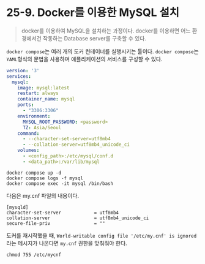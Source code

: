 # 25-9. Docker를 이용한 MySQL 설치

> docker를 이용하여 MySQL을 설치하는 과정이다. docker를 이용하면 어느 환경에서건 작동하는 Database server를 구축할 수 있다.

`docker compose`는 여러 개의 도커 컨테이너를 실행시키는 툴이다. `docker compose`는 `YAML`형식의 문법을 사용하며 애플리케이션의 
서비스를 구성할 수 있다.

```yaml
version: '3'
services:
  mysql:
    image: mysql:latest
    restart: always
    container_name: mysql
    ports:
      - "3306:3306"
    environment:
      MYSQL_ROOT_PASSWORD: <password>
      TZ: Asia/Seoul
    command:
      - --character-set-server=utf8mb4
      - --collation-server=utf8mb4_unicode_ci
    volumes:
      - <config_path>:/etc/mysql/conf.d
      - <data_path>:/var/lib/mysql
```

```shell
docker compose up -d
docker compose logs -f mysql
docker compose exec -it mysql /bin/bash
```

다음은 my.cnf 파일의 내용이다.

```shell
[mysqld]
character-set-server            = utf8mb4
collation-server                = utf8mb4_unicode_ci
secure-file-priv                = ""
```

도커를 재시작했을 때, `World-writable config file '/etc/my.cnf' is ignored` 라는 메시지가 나온다면 
`my.cnf` 권한을 맞춰줘야 한다.

```shell
chmod 755 /etc/mycnf
```

